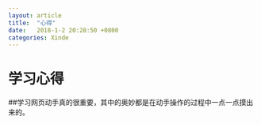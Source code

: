 ```yaml
---
layout: article
title:  "心得"
date:   2018-1-2 20:28:50 +0800
categories: Xinde
---
```

# 学习心得

##学习网页动手真的很重要，其中的奥妙都是在动手操作的过程中一点一点摸出来的。


